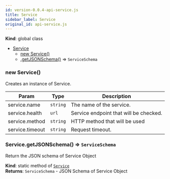 ```yaml
---
id: version-0.0.4-api-service.js
title: Service
sidebar_label: Service
original_id: api-service.js
---
```


  **Kind**: global class  

* [Service](#Service)
    * [new Service()](#new_Service_new)
    * [.getJSONSchema()](#Service.getJSONSchema) ⇒ <code>ServiceSchema</code>

<a name="new_Service_new"></a>

### new Service()
Creates an instance of Service.


| Param | Type | Description |
| --- | --- | --- |
| service.name | <code>string</code> | The name of the service. |
| service.health | <code>url</code> | Service endpoint that will be checked. |
| service.method | <code>string</code> | HTTP method that will be used |
| service.timeout | <code>string</code> | Request timeout. |

<a name="Service.getJSONSchema"></a>

### Service.getJSONSchema() ⇒ <code>ServiceSchema</code>
Return the JSON schema of Service Object

**Kind**: static method of [<code>Service</code>](#Service)  
**Returns**: <code>ServiceSchema</code> - JSON Schema of Service Object  
